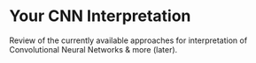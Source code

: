 # Your CNN Interpretation
Review of the currently available approaches for interpretation of Convolutional Neural Networks &amp; more (later).
